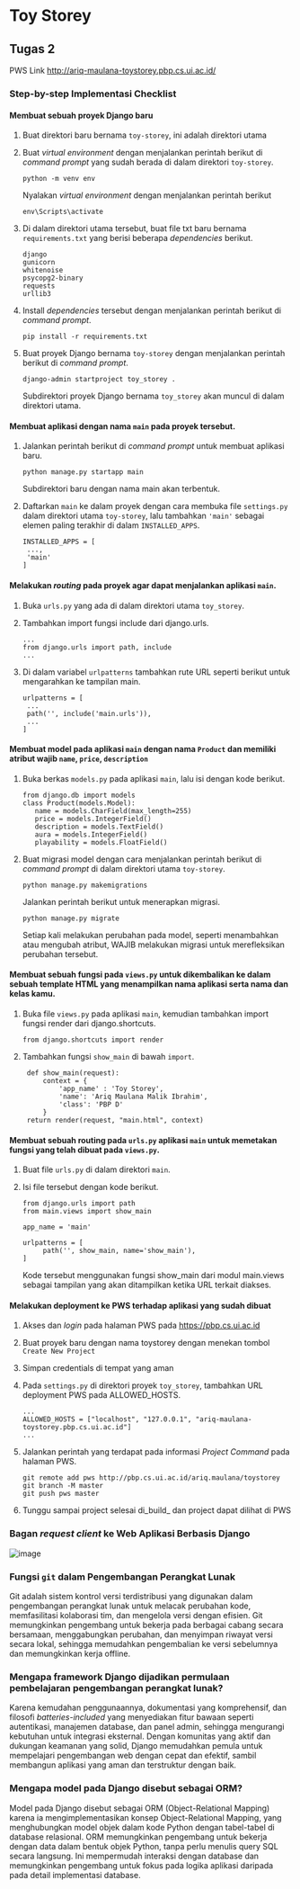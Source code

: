# Toy Storey
## Tugas 2
PWS Link http://ariq-maulana-toystorey.pbp.cs.ui.ac.id/
### Step-by-step Implementasi Checklist
#### Membuat sebuah proyek Django baru
1. Buat direktori baru bernama `toy-storey`, ini adalah direktori utama
2. Buat _virtual environment_ dengan menjalankan perintah berikut di _command prompt_ yang sudah berada di dalam direktori `toy-storey`.
   
   ```
   python -m venv env
   ```
   Nyalakan _virtual environment_ dengan menjalankan perintah berikut
   
   ```
   env\Scripts\activate
   ```
3. Di dalam direktori utama tersebut, buat file txt baru bernama `requirements.txt` yang berisi beberapa _dependencies_ berikut.
   
   ```
   django
   gunicorn
   whitenoise
   psycopg2-binary
   requests
   urllib3
   ```
4. Install _dependencies_ tersebut dengan menjalankan perintah berikut di _command prompt_.

   ```
   pip install -r requirements.txt
   ```
5. Buat proyek Django bernama `toy-storey` dengan menjalankan perintah berikut di _command prompt_.
   
   ```
   django-admin startproject toy_storey .
   ```
   Subdirektori proyek Django bernama `toy_storey` akan muncul di dalam direktori utama.
   
#### Membuat aplikasi dengan nama `main` pada proyek tersebut.
1. Jalankan perintah berikut di _command prompt_ untuk membuat aplikasi baru.

   ```
   python manage.py startapp main
   ```
   Subdirektori baru dengan nama main akan terbentuk.
3. Daftarkan `main` ke dalam proyek dengan cara membuka file `settings.py` dalam direktori utama `toy-storey`, lalu tambahkan `'main'` sebagai elemen paling terakhir di dalam `INSTALLED_APPS`.

   ```
   INSTALLED_APPS = [
    ...,
    'main'
   ]
   ```

#### Melakukan _routing_ pada proyek agar dapat menjalankan aplikasi `main`.
1. Buka `urls.py` yang ada di dalam direktori utama `toy_storey`.
2. Tambahkan import fungsi include dari django.urls.

   ```
   ...
   from django.urls import path, include
   ...
   ```
4. Di dalam variabel `urlpatterns` tambahkan rute URL seperti berikut untuk mengarahkan ke tampilan main.

   ```
   urlpatterns = [
    ...
    path('', include('main.urls')),
    ...
   ]
   ```

#### Membuat model pada aplikasi `main` dengan nama `Product` dan memiliki atribut wajib `name`, `price`, `description`
1. Buka berkas `models.py` pada aplikasi `main`, lalu isi dengan kode berikut.

   ```
   from django.db import models
   class Product(models.Model):
      name = models.CharField(max_length=255)
      price = models.IntegerField()
      description = models.TextField()
      aura = models.IntegerField()
      playability = models.FloatField()
   ```
2. Buat migrasi model dengan cara menjalankan perintah berikut di _command prompt_ di dalam direktori utama `toy-storey`.

   ```
   python manage.py makemigrations
   ```
   Jalankan perintah berikut untuk menerapkan migrasi.
   
   ```
   python manage.py migrate
   ```
   Setiap kali melakukan perubahan pada model, seperti menambahkan atau mengubah atribut, WAJIB melakukan migrasi untuk merefleksikan perubahan tersebut.

#### Membuat sebuah fungsi pada `views.py` untuk dikembalikan ke dalam sebuah template HTML yang menampilkan nama aplikasi serta nama dan kelas kamu.
1. Buka file `views.py` pada aplikasi `main`, kemudian tambahkan import fungsi render dari django.shortcuts.

   ```
   from django.shortcuts import render
   ```
3. Tambahkan fungsi `show_main` di bawah `import`.

   ```
    def show_main(request):
        context = {
            'app_name' : 'Toy Storey',
            'name': 'Ariq Maulana Malik Ibrahim',
            'class': 'PBP D'
        }
    return render(request, "main.html", context)
   ```
#### Membuat sebuah routing pada `urls.py` aplikasi `main` untuk memetakan fungsi yang telah dibuat pada `views.py`.
1. Buat file `urls.py` di dalam direktori `main`.
2. Isi file tersebut dengan kode berikut.

   ```
   from django.urls import path
   from main.views import show_main
    
   app_name = 'main'
    
   urlpatterns = [
        path('', show_main, name='show_main'),
   ]
   ```
   Kode tersebut menggunakan fungsi show_main dari modul main.views sebagai tampilan yang akan ditampilkan ketika URL terkait diakses.

#### Melakukan deployment ke PWS terhadap aplikasi yang sudah dibuat
1. Akses dan _login_ pada halaman PWS pada https://pbp.cs.ui.ac.id
2. Buat proyek baru dengan nama toystorey dengan menekan tombol `Create New Project`
3. Simpan credentials di tempat yang aman
4. Pada `settings.py` di direktori proyek `toy_storey`, tambahkan URL deployment PWS pada ALLOWED_HOSTS.
   
   ```
   ...
   ALLOWED_HOSTS = ["localhost", "127.0.0.1", "ariq-maulana-toystorey.pbp.cs.ui.ac.id"]
   ...
   ```
5. Jalankan perintah yang terdapat pada informasi _Project Command_ pada halaman PWS.
   
   ```
   git remote add pws http://pbp.cs.ui.ac.id/ariq.maulana/toystorey
   git branch -M master
   git push pws master
   ```
6. Tunggu sampai project selesai di_build_ dan project dapat dilihat di PWS

### Bagan _request client_ ke Web Aplikasi Berbasis Django
![image](https://github.com/user-attachments/assets/8b920369-750a-4ecf-aa9a-469c1a1e8b9d)

### Fungsi `git` dalam Pengembangan Perangkat Lunak
Git adalah sistem kontrol versi terdistribusi yang digunakan dalam pengembangan perangkat lunak untuk melacak perubahan kode, memfasilitasi kolaborasi tim, dan mengelola versi dengan efisien. Git memungkinkan pengembang untuk bekerja pada berbagai cabang secara bersamaan, menggabungkan perubahan, dan menyimpan riwayat versi secara lokal, sehingga memudahkan pengembalian ke versi sebelumnya dan memungkinkan kerja offline.

### Mengapa framework Django dijadikan permulaan pembelajaran pengembangan perangkat lunak?
Karena kemudahan penggunaannya, dokumentasi yang komprehensif, dan filosofi _batteries-included_ yang menyediakan fitur bawaan seperti autentikasi, manajemen database, dan panel admin, sehingga mengurangi kebutuhan untuk integrasi eksternal. Dengan komunitas yang aktif dan dukungan keamanan yang solid, Django memudahkan pemula untuk mempelajari pengembangan web dengan cepat dan efektif, sambil membangun aplikasi yang aman dan terstruktur dengan baik.

### Mengapa model pada Django disebut sebagai ORM?
Model pada Django disebut sebagai ORM (Object-Relational Mapping) karena ia mengimplementasikan konsep Object-Relational Mapping, yang menghubungkan model objek dalam kode Python dengan tabel-tabel di database relasional. ORM memungkinkan pengembang untuk bekerja dengan data dalam bentuk objek Python, tanpa perlu menulis query SQL secara langsung. Ini mempermudah interaksi dengan database dan memungkinkan pengembang untuk fokus pada logika aplikasi daripada pada detail implementasi database.
